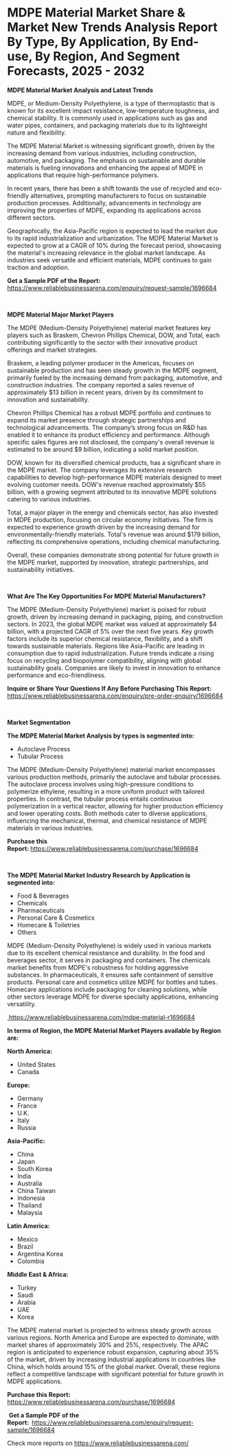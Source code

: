 <p><h1>MDPE Material Market Share & Market New Trends Analysis Report By Type, By Application, By End-use, By Region, And Segment Forecasts, 2025 - 2032</h1></p><p><strong>MDPE Material Market Analysis and Latest Trends</strong></p>
<p><p>MDPE, or Medium-Density Polyethylene, is a type of thermoplastic that is known for its excellent impact resistance, low-temperature toughness, and chemical stability. It is commonly used in applications such as gas and water pipes, containers, and packaging materials due to its lightweight nature and flexibility.</p><p>The MDPE Material Market is witnessing significant growth, driven by the increasing demand from various industries, including construction, automotive, and packaging. The emphasis on sustainable and durable materials is fueling innovations and enhancing the appeal of MDPE in applications that require high-performance polymers. </p><p>In recent years, there has been a shift towards the use of recycled and eco-friendly alternatives, prompting manufacturers to focus on sustainable production processes. Additionally, advancements in technology are improving the properties of MDPE, expanding its applications across different sectors. </p><p>Geographically, the Asia-Pacific region is expected to lead the market due to its rapid industrialization and urbanization. The MDPE Material Market is expected to grow at a CAGR of 10% during the forecast period, showcasing the material's increasing relevance in the global market landscape. As industries seek versatile and efficient materials, MDPE continues to gain traction and adoption.</p></p>
<p><strong>Get a Sample PDF of the Report:&nbsp;</strong> <a href="https://www.reliablebusinessarena.com/enquiry/request-sample/1696684?utm_campaign=2003&utm_medium=2&utm_source=Github&utm_content=ia&utm_term=08022025&utm_id=mdpe-material">https://www.reliablebusinessarena.com/enquiry/request-sample/1696684</a></p>
<p>&nbsp;</p>
<p><strong>MDPE Material Major Market Players</strong></p>
<p><p>The MDPE (Medium-Density Polyethylene) material market features key players such as Braskem, Chevron Phillips Chemical, DOW, and Total, each contributing significantly to the sector with their innovative product offerings and market strategies.</p><p>Braskem, a leading polymer producer in the Americas, focuses on sustainable production and has seen steady growth in the MDPE segment, primarily fueled by the increasing demand from packaging, automotive, and construction industries. The company reported a sales revenue of approximately $13 billion in recent years, driven by its commitment to innovation and sustainability.</p><p>Chevron Phillips Chemical has a robust MDPE portfolio and continues to expand its market presence through strategic partnerships and technological advancements. The company’s strong focus on R&D has enabled it to enhance its product efficiency and performance. Although specific sales figures are not disclosed, the company's overall revenue is estimated to be around $9 billion, indicating a solid market position.</p><p>DOW, known for its diversified chemical products, has a significant share in the MDPE market. The company leverages its extensive research capabilities to develop high-performance MDPE materials designed to meet evolving customer needs. DOW's revenue reached approximately $55 billion, with a growing segment attributed to its innovative MDPE solutions catering to various industries.</p><p>Total, a major player in the energy and chemicals sector, has also invested in MDPE production, focusing on circular economy initiatives. The firm is expected to experience growth driven by the increasing demand for environmentally-friendly materials. Total's revenue was around $179 billion, reflecting its comprehensive operations, including chemical manufacturing.</p><p>Overall, these companies demonstrate strong potential for future growth in the MDPE market, supported by innovation, strategic partnerships, and sustainability initiatives.</p></p>
<p>&nbsp;</p>
<p><strong>What Are The Key Opportunities For MDPE Material Manufacturers?</strong></p>
<p><p>The MDPE (Medium-Density Polyethylene) market is poised for robust growth, driven by increasing demand in packaging, piping, and construction sectors. In 2023, the global MDPE market was valued at approximately $4 billion, with a projected CAGR of 5% over the next five years. Key growth factors include its superior chemical resistance, flexibility, and a shift towards sustainable materials. Regions like Asia-Pacific are leading in consumption due to rapid industrialization. Future trends indicate a rising focus on recycling and biopolymer compatibility, aligning with global sustainability goals. Companies are likely to invest in innovation to enhance performance and eco-friendliness.</p></p>
<p><strong>Inquire or Share Your Questions If Any Before Purchasing This Report:</strong> <a href="https://www.reliablebusinessarena.com/enquiry/pre-order-enquiry/1696684?utm_campaign=2003&utm_medium=2&utm_source=Github&utm_content=ia&utm_term=08022025&utm_id=mdpe-material">https://www.reliablebusinessarena.com/enquiry/pre-order-enquiry/1696684</a></p>
<p>&nbsp;</p>
<p><strong>Market Segmentation</strong></p>
<p><strong>The MDPE Material Market Analysis by types is segmented into:</strong></p>
<p><ul><li>Autoclave Process</li><li>Tubular Process</li></ul></p>
<p><p>The MDPE (Medium-Density Polyethylene) material market encompasses various production methods, primarily the autoclave and tubular processes. The autoclave process involves using high-pressure conditions to polymerize ethylene, resulting in a more uniform product with tailored properties. In contrast, the tubular process entails continuous polymerization in a vertical reactor, allowing for higher production efficiency and lower operating costs. Both methods cater to diverse applications, influencing the mechanical, thermal, and chemical resistance of MDPE materials in various industries.</p></p>
<p><strong>Purchase this Report:&nbsp;</strong><a href="https://www.reliablebusinessarena.com/purchase/1696684?utm_campaign=2003&utm_medium=2&utm_source=Github&utm_content=ia&utm_term=08022025&utm_id=mdpe-material">https://www.reliablebusinessarena.com/purchase/1696684</a></p>
<p>&nbsp;</p>
<p><strong>The MDPE Material Market Industry Research by Application is segmented into:</strong></p>
<p><ul><li>Food & Beverages</li><li>Chemicals</li><li>Pharmaceuticals</li><li>Personal Care & Cosmetics</li><li>Homecare & Toiletries</li><li>Others</li></ul></p>
<p><p>MDPE (Medium-Density Polyethylene) is widely used in various markets due to its excellent chemical resistance and durability. In the food and beverages sector, it serves in packaging and containers. The chemicals market benefits from MDPE's robustness for holding aggressive substances. In pharmaceuticals, it ensures safe containment of sensitive products. Personal care and cosmetics utilize MDPE for bottles and tubes. Homecare applications include packaging for cleaning solutions, while other sectors leverage MDPE for diverse specialty applications, enhancing versatility.</p></p>
<p><a href="https://www.reliablebusinessarena.com/mdpe-material-r1696684?utm_campaign=2003&utm_medium=2&utm_source=Github&utm_content=ia&utm_term=08022025&utm_id=mdpe-material">&nbsp;https://www.reliablebusinessarena.com/mdpe-material-r1696684</a></p>
<p><strong>In terms of Region, the MDPE Material Market Players available by Region are:</strong></p>
<p>
    <p> <strong> North America: </strong>
        <ul>
            <li>United States</li>
            <li>Canada</li>
        </ul>
        </p> 
    <p> <strong> Europe: </strong>
        <ul>
            <li>Germany</li>
            <li>France</li>
            <li>U.K.</li>
            <li>Italy</li>
            <li>Russia</li>
        </ul>
        </p> 
    <p> <strong> Asia-Pacific: </strong>
        <ul>
            <li>China</li>
            <li>Japan</li>
            <li>South Korea</li>
            <li>India</li>
            <li>Australia</li>
            <li>China Taiwan</li>
            <li>Indonesia</li>
            <li>Thailand</li>
            <li>Malaysia</li>
        </ul>
        </p> 
    <p> <strong> Latin America: </strong>
        <ul>
            <li>Mexico</li>
            <li>Brazil</li>
            <li>Argentina Korea</li>
            <li>Colombia</li>
        </ul>
        </p> 
    <p> <strong> Middle East & Africa: </strong>
        <ul>
            <li>Turkey</li>
            <li>Saudi</li>
            <li>Arabia</li>
            <li>UAE</li>
            <li>Korea</li>
        </ul>
    </p>
    </p>
<p><p>The MDPE material market is projected to witness steady growth across various regions. North America and Europe are expected to dominate, with market shares of approximately 30% and 25%, respectively. The APAC region is anticipated to experience robust expansion, capturing about 35% of the market, driven by increasing industrial applications in countries like China, which holds around 15% of the global market. Overall, these regions reflect a competitive landscape with significant potential for future growth in MDPE applications.</p></p>
<p><strong>Purchase this Report: </strong><a href="https://www.reliablebusinessarena.com/purchase/1696684?utm_campaign=2003&utm_medium=2&utm_source=Github&utm_content=ia&utm_term=08022025&utm_id=mdpe-material">https://www.reliablebusinessarena.com/purchase/1696684</a></p>
<p>&nbsp;<strong>Get a Sample PDF of the Report:&nbsp;&nbsp;</strong><a href="https://www.reliablebusinessarena.com/enquiry/request-sample/1696684?utm_campaign=2003&utm_medium=2&utm_source=Github&utm_content=ia&utm_term=08022025&utm_id=mdpe-material">https://www.reliablebusinessarena.com/enquiry/request-sample/1696684</a></p>
<p><strong></strong></p>
<p>Check more reports on <a href="https://www.reliablebusinessarena.com/?utm_campaign=2003&utm_medium=2&utm_source=Github&utm_content=ia&utm_term=08022025&utm_id=mdpe-material">https://www.reliablebusinessarena.com/</a></p>